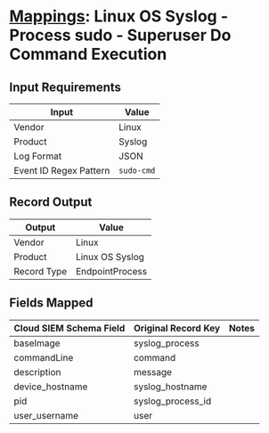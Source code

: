 # [Mappings](README.md): Linux OS Syslog - Process sudo - Superuser Do Command Execution

## Input Requirements

|Input|Value|
|-----|-----|
|Vendor|Linux|
|Product|Syslog|
|Log Format|JSON|
|Event ID Regex Pattern|`sudo-cmd`|

## Record Output

|Output|Value|
|------|-----|
|Vendor|Linux|
|Product|Linux OS Syslog|
|Record Type|EndpointProcess|

## Fields Mapped

|Cloud SIEM Schema Field|Original Record Key|Notes|
|-----------------------|-------------------|-----|
|baseImage|syslog_process||
|commandLine|command||
|description|message||
|device_hostname|syslog_hostname||
|pid|syslog_process_id||
|user_username|user||


